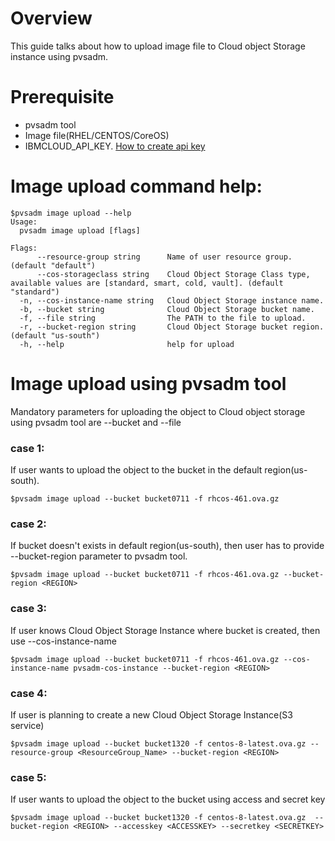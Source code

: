 # Overview
This guide talks about how to upload image file to Cloud object Storage instance using pvsadm.

# Prerequisite
- pvsadm tool
- Image file(RHEL/CENTOS/CoreOS)
- IBMCLOUD_API_KEY. [How to create api key](https://cloud.ibm.com/docs/account?topic=account-userapikey#create_user_key)

# Image upload command help:
```shell
$pvsadm image upload --help
Usage:
  pvsadm image upload [flags]

Flags:
      --resource-group string      Name of user resource group. (default "default")
      --cos-storageclass string    Cloud Object Storage Class type, available values are [standard, smart, cold, vault]. (default "standard")
  -n, --cos-instance-name string   Cloud Object Storage instance name.
  -b, --bucket string              Cloud Object Storage bucket name.
  -f, --file string                The PATH to the file to upload.
  -r, --bucket-region string       Cloud Object Storage bucket region. (default "us-south")
  -h, --help                       help for upload
```

# Image upload using pvsadm tool

Mandatory parameters for uploading the object to Cloud object storage using pvsadm tool are --bucket and --file

### case 1:
If user wants to upload the object to the bucket in the default region(us-south).
```shell
$pvsadm image upload --bucket bucket0711 -f rhcos-461.ova.gz
```

### case 2:
If bucket doesn't exists in default region(us-south), then user has to provide --bucket-region parameter to pvsadm tool. 
```shell
$pvsadm image upload --bucket bucket0711 -f rhcos-461.ova.gz --bucket-region <REGION>
```

### case 3:
If user knows Cloud Object Storage Instance where bucket is created, then use --cos-instance-name
```shell
$pvsadm image upload --bucket bucket0711 -f rhcos-461.ova.gz --cos-instance-name pvsadm-cos-instance --bucket-region <REGION>
```

### case 4:
If user is planning to create a new Cloud Object Storage Instance(S3 service)
```shell
$pvsadm image upload --bucket bucket1320 -f centos-8-latest.ova.gz --resource-group <ResourceGroup_Name> --bucket-region <REGION>
```

### case 5:
If user wants to upload the object to the bucket using access and secret key
```shell
$pvsadm image upload --bucket bucket1320 -f centos-8-latest.ova.gz  --bucket-region <REGION> --accesskey <ACCESSKEY> --secretkey <SECRETKEY>
```